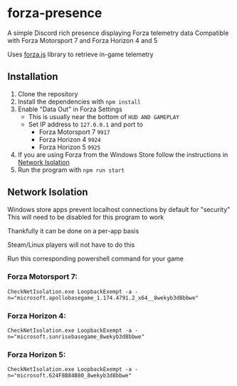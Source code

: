 # forza-presence

A simple Discord rich presence displaying Forza telemetry data
Compatible with Forza Motorsport 7 and Forza Horizon 4 and 5

Uses [forza.js](https://github.com/MatthewCash/forza.js) library to retrieve in-game telemetry

## Installation

1. Clone the repository
2. Install the dependencies with `npm install`
3. Enable "Data Out" in Forza Settings
    - This is usually near the bottom of `HUD AND GAMEPLAY`
    - Set IP address to `127.0.0.1` and port to
        - Forza Motorsport 7 `9917`
        - Forza Horizon 4 `9924`
        - Forza Horizon 5 `9925`
4. If you are using Forza from the Windows Store follow the instructions in [Network Isolation](#network-isolation)
5. Run the program with `npm run start`

## Network Isolation

Windows store apps prevent localhost connections by default for "security"
This will need to be disabled for this program to work

Thankfully it can be done on a per-app basis

Steam/Linux players will not have to do this

Run this corresponding powershell command for your game

### Forza Motorsport 7:

```
CheckNetIsolation.exe LoopbackExempt -a -n="microsoft.apollobasegame_1.174.4791.2_x64__8wekyb3d8bbwe"
```

### Forza Horizon 4:

```
CheckNetIsolation.exe LoopbackExempt -a -n="microsoft.sunrisebasegame_8wekyb3d8bbwe"
```

### Forza Horizon 5:

```
CheckNetIsolation.exe LoopbackExempt -a -n="microsoft.624F8B84B80_8wekyb3d8bbwe"
```
